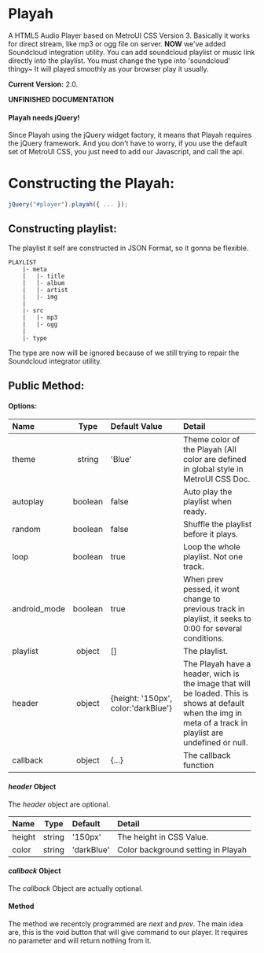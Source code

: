 # Playah
A HTML5 Audio Player based on MetroUI CSS Version 3. Basically it works for direct stream, like mp3 or ogg file on server. **NOW** we've added Soundcloud integration utility. You can add soundcloud playlist or music link directly into the playlist. You must change the type into 'soundcloud' thingy~
It will played smoothly as your browser play it usually.

**Current Version:** 2.0.

**UNFINISHED DOCUMENTATION**


#### Playah needs jQuery!
Since Playah using the jQuery widget factory, it means that Playah requires the jQuery framework. And you don't have to worry, if you use the default set of MetroUI CSS, you just need to add our Javascript, and call the api.

# Constructing the Playah:
```javascript
jQuery("#player").playah({ ... });
```

## Constructing playlist:
The playlist it self are constructed in JSON Format, so it gonna be flexible.
```
PLAYLIST
	|- meta
	|	|- title
	|	|- album
	|	|- artist
	|	|- img
	|
	|- src
	|	|- mp3
	|	|- ogg
	|
	|- type
```
The type are now will be ignored because of we still trying to repair the Soundcloud integrator utility.

## Public Method:
#### Options:
|Name|Type|Default Value|Detail|
|:------|:-----:|:-------|:-----------------------|
|theme|string|'Blue'|Theme color of the Playah (All color are defined in global style in MetroUI CSS Doc.|
|autoplay|boolean|false|Auto play the playlist when ready.|
|random|boolean|false|Shuffle the playlist before it plays.|
|loop|boolean|true|Loop the whole playlist. Not one track.|
|android_mode|boolean|true|When prev pessed, it wont change to previous track in playlist, it seeks to 0:00 for several conditions.|
|playlist|object|[]|The playlist.|
|header|object|{height: '150px', color:'darkBlue'}|The Playah have a header, wich is the image that will be loaded. This is shows at default when the img in meta of a track in playlist are undefined or null.|
|callback|object|{...}|The callback function|

#### *header* Object

The *header* object are optional.

|Name|Type|Default|Detail|
|:------|:-----:|:-------|:-----------------------|
|height|string|'150px'|The height in CSS Value.|
|color|string|'darkBlue'|Color background setting in Playah|

#### *callback* Object

The *callback* Object are actually optional.

#### Method
The method we recentcly programmed are *next* and *prev*. The main idea are, this is the void button that will give command to our player. It requires no parameter and will return nothing from it.
